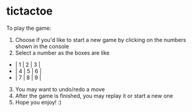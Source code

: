# tictactoe
To play the game:
1. Choose if you'd like to start a new game by clicking on the numbers shown in the console
2. Select a number as the boxes are like
- | 1 | 2 | 3 |
- | 4 | 5 | 6 |
- | 7 | 8 | 9 |
3. You may want to undo/redo a move
4. After the game is finished, you may replay it or start a new one
5. Hope you enjoy! :)
